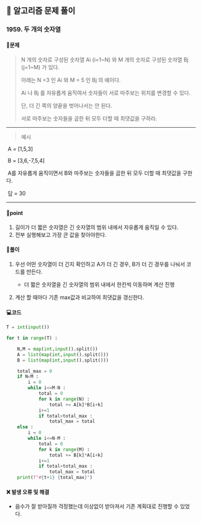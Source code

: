 ## 🐌 알고리즘 문제 풀이

### 1959. 두 개의 숫자열



#### 📒문제

> N 개의 숫자로 구성된 숫자열 Ai (i=1~N) 와 M 개의 숫자로 구성된 숫자열 Bj (j=1~M) 가 있다.
>
> 아래는 N =3 인 Ai 와 M = 5 인 Bj 의 예이다.
>
> Ai 나 Bj 를 자유롭게 움직여서 숫자들이 서로 마주보는 위치를 변경할 수 있다.
>
> 단, 더 긴 쪽의 양끝을 벗어나서는 안 된다.
>
> 서로 마주보는 숫자들을 곱한 뒤 모두 더할 때 최댓값을 구하라.



---

> 예시

​	A = [1,5,3]

​	B = [3,6,-7,5,4]

​	A를 자유롭게 움직이면서 B와 마주보는 숫자들을 곱한 뒤 모두 더할 때 최댓값을 구한다.

​	답 = 30

----




#### 🚀point

1. 길이가 더 짧은 숫자열은 긴 숫자열의 범위 내에서 자유롭게 움직일 수 있다.
2. 전부 실행해보고 가장 큰 값을 찾아야한다.



#### 🔎풀이

1. 우선 어떤 숫자열이 더 긴지 확인하고 A가 더 긴 경우, B가 더 긴 경우를 나눠서 코드를 만든다.

   - 더 짧은 숫자열을 긴 숫자열의 범위 내에서 한칸씩 이동하며 계산 진행

2. 계산 할 때마다 기존 max값과 비교하여 최댓값을 갱신한다.

   

#### 💻코드

```python
T = int(input())

for t in range(T) :

    N,M = map(int,input().split())
    A = list(map(int,input().split()))
    B = list(map(int,input().split()))

    total_max = 0
    if N<M :
        i = 0
        while i<=M-N :
            total = 0
            for k in range(N) :
                total += A[k]*B[i+k]
            i+=1
            if total>total_max :
                total_max = total
    else :
        i = 0
        while i<=N-M :
            total = 0
            for k in range(M) :
                total += B[k]*A[i+k]
            i+=1
            if total>total_max :
                total_max = total
    print(f"#{t+1} {total_max}")
```



#### ❌ 발생 오류 및 해결

- 음수가 잘 받아질까 걱정했는데 이상없이 받아져서 기존 계획대로 진행할 수 있었다.
